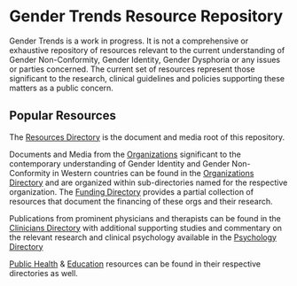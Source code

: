 # Gender Trends Resource Repository

Gender Trends is a work in progress. It is not a comprehensive or exhaustive repository of resources relevant to the current understanding of Gender Non-Conformity, Gender Identity, Gender Dysphoria or any issues or parties concerned. The current set of resources represent those significant to the research, clinical guidelines and policies supporting these matters as a public concern. 

## Popular Resources

The [Resources Directory](https://github.com/citemap/citemap.github.io/tree/master/resources "Repository Resources") is the document and media root of this repository.

Documents and Media from the [Organizations](https://github.com/citemap/citemap.github.io/tree/master/resources/Organizations) significant to the contemporary understanding of Gender Identity and Gender Non-Conformity in Western countries can be found in the [Organizations Directory](https://github.com/citemap/citemap.github.io/tree/master/resources/Organizations) and are organized within sub-directories named for the respective organization. The [Funding Directory](https://github.com/citemap/citemap.github.io/tree/master/resources/Funding) provides a partial collection of resources that document the financing of these orgs and their research.

Publications from prominent physicians and therapists can be found in the [Clinicians Directory](https://github.com/citemap/citemap.github.io/tree/master/resources/Clinicians) with additional supporting studies and commentary on the relevant research and clinical psychology available in the [Psychology Directory](https://github.com/citemap/citemap.github.io/tree/master/resources/Psychology)

[Public Health](https://github.com/citemap/citemap.github.io/tree/master/resources/PublicHealth) & [Education](https://github.com/citemap/citemap.github.io/tree/master/resources/Education) resources can be found in their respective directories as well. 




